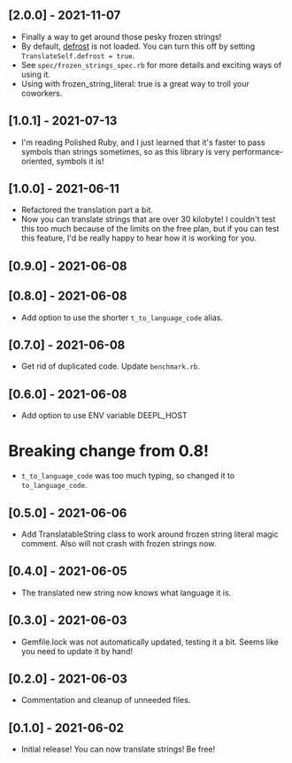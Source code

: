 ## [2.0.0] - 2021-11-07
- Finally a way to get around those pesky frozen strings! 
- By default, [defrost](https://github.com/tenderlove/defrost) is not loaded. You can turn this off by setting `TranslateSelf.defrost = true`.
- See `spec/frozen_strings_spec.rb` for more details and exciting ways of using it.
- Using with frozen_string_literal: true is a great way to troll your coworkers. 

## [1.0.1] - 2021-07-13

- I'm reading Polished Ruby, and I just learned that it's faster to pass symbols than strings sometimes, 
so as this library is very performance-oriented, symbols it is! 

## [1.0.0] - 2021-06-11

- Refactored the translation part a bit. 
- Now you can translate strings that are over 30 kilobyte! 
  I couldn't test this too much because of the limits on the free plan, 
  but if you can test this feature, I'd be really happy to hear how it is working for you. 


## [0.9.0] - 2021-06-08

## [0.8.0] - 2021-06-08

- Add option to use the shorter `t_to_language_code` alias. 
## [0.7.0] - 2021-06-08

- Get rid of duplicated code. Update `benchmark.rb`.

## [0.6.0] - 2021-06-08

- Add option to use ENV variable DEEPL_HOST

# Breaking change from 0.8!
- `t_to_language_code` was too much typing, so changed it to `to_language_code`. 

## [0.5.0] - 2021-06-06

- Add TranslatableString class to work around frozen string literal magic comment. 
  Also will not crash with frozen strings now. 

## [0.4.0] - 2021-06-05

- The translated new string now knows what language it is. 
## [0.3.0] - 2021-06-03

- Gemfile.lock was not automatically updated, testing it a bit.
Seems like you need to update it by hand! 


## [0.2.0] - 2021-06-03

- Commentation and cleanup of unneeded files.

## [0.1.0] - 2021-06-02

- Initial release!
You can now translate strings! Be free!